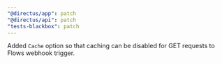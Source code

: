 ```yaml
---
"@directus/app": patch
"@directus/api": patch
"tests-blackbox": patch
---
```


Added `Cache` option so that caching can be disabled for GET requests to Flows webhook trigger.
